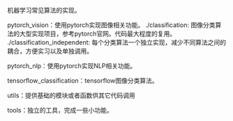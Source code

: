 
机器学习常见算法的实现。

pytorch_vision：使用pytorch实现图像相关功能。
    ./classification: 图像分类算法的大型实现项目，参考pytorch官网。代码最大程度的复用。
    ./classification_independent: 每个分类算法一个独立实现，减少不同算法之间的耦合，方便实习以及单独调用。

pytorch_nlp：使用pytorch实现NLP相关功能。

tensorflow_classification：tensorflow图像分类算法。

utils：提供基础的模块或者函数供其它代码调用

tools：独立的工具，完成一些小功能。
